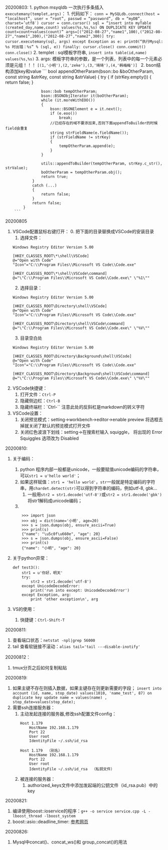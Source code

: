 20200803:
    1. python msyqldb 一次执行多条插入`executemany(templet,args)`：
        1. 代码如下：
        ```
        conn = MySQLdb.connect(host = “localhost”, user = “root”, passwd = “password”, db = “myDB”, charset=’utf8′)
        cursor = conn.cursor()
        sql = “insert into myTable (created_day,name,count) values(%s,%s,%s) ON DUPLICATE KEY UPDATE count=count+values(count)”
        args=[("2012-08-27","name1",100),("2012-08-27","name1",200),("2012-08-27","name2",300)]
        try:
        cursor.executemany(sql, args)
        except Exception as e:
        print0(“执行Mysql: %s 时出错：%s” % (sql, e))
        finally:
        cursor.close()
        conn.commit()
        conn.close()
        ```
        2. templet : sql模板字符串, `insert into table(id,name) values(%s,%s)`
        3. args: 模板字符串的参数，是一个列表，列表中的每一个元素必须是元组！！！ `[(1,'小明'),(2,'zeke'),(3,'琦琦'),(4,'韩梅梅')] `
    2. bson结构添加key和value
        ```
            bool appendOtherParam(bson::bo &boOtherParam, const string &strKey, const string &strValue)
            {
                try
                {
                    if (strKey.empty())
                    {
                        return false;
                    }

                    bson::bob tempOtherParam;
                    bson::BSONObjIterator it(boOtherParam);
                    while (it.moreWithEOO())
                    {
                        bson::BSONElement e = it.next();
                        if (e.eoo())
                            break;
                        //已经存在的域不要添加来,否则下面appendToBuilder的时候field会重复
                        string strFieldName(e.fieldName());
                        if (strFieldName != strKey)
                        {
                            tempOtherParam.append(e);
                        }
                    }

                    utils::appendToBuilder(tempOtherParam, strKey.c_str(), strValue);
                    boOtherParam = tempOtherParam.obj();
                    return true;
                }
                catch (...)
                {
                    return false;
                }
                return false;
            }
        ```

20200805
1. VSCode配置鼠标右键打开：
    0. 把下面的目录替换成VSCode的安装目录
    1. 选择文件：
    ```
    Windows Registry Editor Version 5.00

    [HKEY_CLASSES_ROOT\*\shell\VSCode]
    @="Open with Code"
    "Icon"="C:\\Program Files\\Microsoft VS Code\\Code.exe"

    [HKEY_CLASSES_ROOT\*\shell\VSCode\command]
    @="\"C:\\Program Files\\Microsoft VS Code\\Code.exe\" \"%1\""
    ```
    2. 选择目录：
    ```
    Windows Registry Editor Version 5.00

    [HKEY_CLASSES_ROOT\Directory\shell\VSCode]
    @="Open with Code"
    "Icon"="C:\\Program Files\\Microsoft VS Code\\Code.exe"

    [HKEY_CLASSES_ROOT\Directory\shell\VSCode\command]
    @="\"C:\\Program Files\\Microsoft VS Code\\Code.exe\" \"%V\""
    ```
    3. 目录空白处
    ```
    Windows Registry Editor Version 5.00

    [HKEY_CLASSES_ROOT\Directory\Background\shell\VSCode]
    @="Open with Code"
    "Icon"="C:\\Program Files\\Microsoft VS Code\\Code.exe"

    [HKEY_CLASSES_ROOT\Directory\Background\shell\VSCode\command]
    @="\"C:\\Program Files\\Microsoft VS Code\\Code.exe\" \"%V\""
    ```
2. VSCode快捷键：
    1. 打开文件：`Ctrl-P`
    2. 隐藏侧边栏：`Ctrl-B`
    3. 隐藏终端栏：`Ctrl-\`` 注意此处的反斜杠是markdown的转义字符
3. VSCode设置：
    1. 关闭预览模式：setting->workbench->editor->enable preview 将选框去掉就关闭了默认的预览模式打开文件
    2. 关闭红色波浪下划线：setting->在搜索栏输入 squiggle， 将出现的 Error Squiggles 选项改为 Disabled
    
20200810:
1. 关于编码：
    1. python 程序内部一般都是unicode，一般要赋值unicode编码的字符串，可以`str1 = u'hello world'`；
    2. 如果这样赋值：`str1 = 'hello world'`，`str`一般就是特定编码的字符串，用`chardet.detect(str)`可以得到字符串的编码，例如utf-8, gbk...
        1. 一般用`str2 = str1.decode('utf-8')`或`str2 = str1.decode('gbk')`将str1解码成unicode编码；
    3. 
    ```
        >>> import json
        >>> obj = dict(name='小明', age=20)
        >>> s = json.dumps(obj, ensure_ascii=True)
        >>> print(s)
        {"name": "\u5c0f\u660e", "age": 20}
        >>> s = json.dumps(obj, ensure_ascii=False)
        >>> print(s)
        {"name": "小明", "age": 20}
    ```
    
2. 关于python异常：
    ```
    def test3():
        str1 = u'你好，明天'
        try:
            str2 = str1.decode('utf-8')
        except UnicodeDecodeError:
            print('run into except: UnicodeDecodeError')
        except Exception, arg:
            print 'other exception\n', arg 
    ```
3. VS的使用：
    1. 快捷键：`Ctrl-Shift-T`

20200811:
1. 查看端口状态：`netstat -npl|grep 56000`
2. tail 查看软链接不滚动：`alias tail='tail ---disable-inotify'`

20200812：
1. tmux分页之后如何复制粘贴

20200819:
1. 如果主键不存在则插入数据，如果主键存在则更新需要的字段；
`insert into account (id, name, stop_date) values(1010, 'name_test', 87) on duplicate key update name = values(name) , stop_date=values(stop_date);`
2. 需要ssh连接服务器：
    1. 主动发起连接的服务器,修改ssh配置文件config：
        ```
        Host 1.179
            HostName 192.168.1.179
            Port 22
            User root
            IdentityFile ~/.ssh/id_rsa

        Host 1.179  （别名）
            HostName 192.168.1.179      
            Port 22
            User root
            IdentityFile ~/.ssh/id_rsa  （私钥文件）
        ```
    2. 被连接的服务器：
        1. authorized_keys文件中添加发起端的公钥文件（id_rsa.pub）中的key

20200821:
1. 编译使用boost::ioservice的程序：`g++ -o service service.cpp -L -lboost_thread -lboost_system`
2. boost::asio::deadline_timer: [参考网页](https://www.cnblogs.com/xuaidongstdudyrecording/p/6077639.html)


20200826:
1. Mysql中concat()、concat_ws()和 group_concat()的用法

































